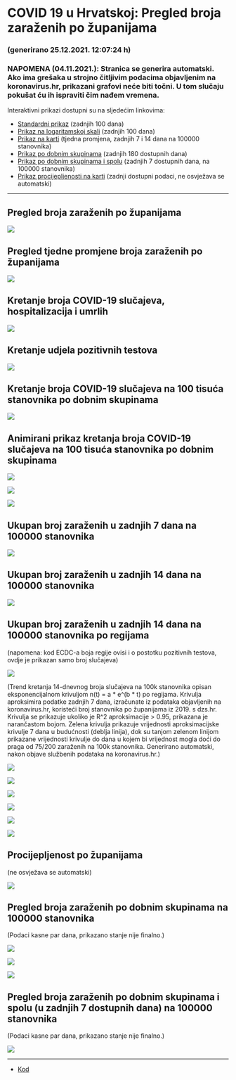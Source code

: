 # COVID 19 u Hrvatskoj: Pregled broja zaraženih po županijama

### (generirano 25.12.2021. 12:07:24 h)

### NAPOMENA (04.11.2021.): Stranica se generira automatski. Ako ima grešaka u strojno čitljivim podacima objavljenim na koronavirus.hr, prikazani grafovi neće biti točni. U tom slučaju pokušat ću ih ispraviti čim nađem vremena.

Interaktivni prikazi dostupni su na sljedećim linkovima:

- [Standardni prikaz](html/index.html) (zadnjih 100 dana)
- [Prikaz na logaritamskoj skali](html/index_log.html) (zadnjih 100 dana)
- [Prikaz na karti](html/index_map.html) (tjedna promjena, zadnjih 7 i 14 dana na 100000 stanovnika)
- [Prikaz po dobnim skupinama](html/index_per_age.html) (zadnjih 180 dostupnih dana)
- [Prikaz po dobnim skupinama i spolu](html/index_pyramid.html) (zadnjih 7 dostupnih dana, na 100000 stanovnika)
- [Prikaz procijepljenosti na karti](html/index_vaccination.html) (zadnji dostupni podaci, ne osvježava se automatski)

-----

## Pregled broja zaraženih po županijama

![](img/2021_12_24_line_plots.png)

## Pregled tjedne promjene broja zaraženih po županijama

![](img/2021_12_24_map.png)

## Kretanje broja COVID-19 slučajeva, hospitalizacija i umrlih

![](img/2021_12_24_cases_hospitalisations_deaths.png)

## Kretanje udjela pozitivnih testova

![](img/2021_12_24_percentage_positive_tests.png)

## Kretanje broja COVID-19 slučajeva na 100 tisuća stanovnika po dobnim skupinama

![](img/2021_12_24_cases_per_age_group_lines.png)

## Animirani prikaz kretanja broja COVID-19 slučajeva na 100 tisuća stanovnika po dobnim skupinama

![](img/2021_12_24anim_aug_1200.gif)

![](img/anim_cases_2021_12_24_vs_2020.gif)

![](img/2021_12_24all_counties_dots.png)

## Ukupan broj zaraženih u zadnjih 7 dana na 100000 stanovnika

![](img/2021_12_24_map_7_day_per_100k.png)

## Ukupan broj zaraženih u zadnjih 14 dana na 100000 stanovnika

![](img/2021_12_24_map_14_day_per_100k.png)

## Ukupan broj zaraženih u zadnjih 14 dana na 100000 stanovnika po regijama

(napomena: kod ECDC-a boja regije ovisi i o postotku pozitivnih testova, ovdje je prikazan samo broj slučajeva)

![](img/2021_12_24_map_14_day_per_100k_region.png)

(Trend kretanja 14-dnevnog broja slučajeva na 100k stanovnika opisan eksponencijalnom krivuljom n(t) = a * e^(b * t) po regijama. Krivulja aproksimira podatke zadnjih 7 dana, izračunate iz podataka objavljenih na koronavirus.hr, koristeći broj stanovnika po županijama iz 2019. s dzs.hr. Krivulja se prikazuje ukoliko je R^2 aproksimacije > 0.95, prikazana je narančastom bojom. Zelena krivulja prikazuje vrijednosti aproksimacijske krivulje 7 dana u budućnosti (deblja linija), dok su tanjom zelenom linijom prikazane vrijednosti krivulje do dana u kojem bi vrijednost mogla doći do praga od 75/200 zaraženih na 100k stanovnika. Generirano automatski, nakon objave službenih podataka na koronavirus.hr.)

![](img/2021_12_24_current_Jadranska_Hrvatska.png)

![](img/2021_12_24_current_Panonska_Hrvatska.png)

![](img/2021_12_24_current_Grad_Zagreb.png)

![](img/2021_12_24_current_Sjeverna_Hrvatska.png)

![](img/2021_12_24_current_Republika_Hrvatska.png)

![](img/2021_12_24_cases_hospitalisations_deaths_Republika_Hrvatska.png)

## Procijepljenost po županijama

(ne osvježava se automatski)

![](img/2021_12_24_vaccination.png)

## Pregled broja zaraženih po dobnim skupinama na 100000 stanovnika

(Podaci kasne par dana, prikazano stanje nije finalno.)

![](img/2021_12_24_per_age_group.png)

![](img/2021_12_24_per_age_group_all_0.png)

![](img/2021_12_24_per_age_group_all_1.png)

## Pregled broja zaraženih po dobnim skupinama i spolu (u zadnjih 7 dostupnih dana) na 100000 stanovnika

(Podaci kasne par dana, prikazano stanje nije finalno.)

![](img/2021_12_24_pyramid.png)

-----

- [Kod](https://github.com/ppalasek/covid_plots_croatia)

